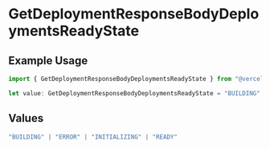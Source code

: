 # GetDeploymentResponseBodyDeploymentsReadyState

## Example Usage

```typescript
import { GetDeploymentResponseBodyDeploymentsReadyState } from "@vercel/sdk/models/getdeploymentop.js";

let value: GetDeploymentResponseBodyDeploymentsReadyState = "BUILDING";
```

## Values

```typescript
"BUILDING" | "ERROR" | "INITIALIZING" | "READY"
```